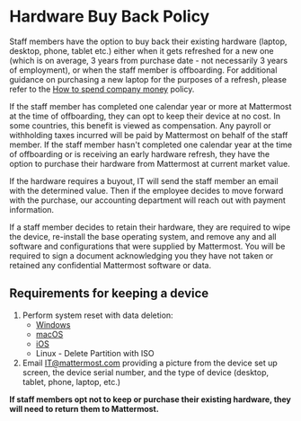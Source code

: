 # Hardware Buy Back Policy

Staff members have the option to buy back their existing hardware \(laptop, desktop, phone, tablet etc.\) either when it gets refreshed for a new one \(which is on average, 3 years from purchase date - not necessarily 3 years of employment\), or when the staff member is offboarding. For additional guidance on purchasing a new laptop for the purposes of a refresh, please refer to the [How to spend company money](https://handbook.mattermost.com/operations/finance/staff-member-expenses/how-to-spend-company-money) policy.

If the staff member has completed one calendar year or more at Mattermost at the time of offboarding, they can opt to keep their device at no cost. In some countries, this benefit is viewed as compensation. Any payroll or withholding taxes incurred will be paid by Mattermost on behalf of the staff member. If the staff member hasn't completed one calendar year at the time of offboarding or is receiving an early hardware refresh, they have the option to purchase their hardware from Mattermost at current market value.

If the hardware requires a buyout, IT will send the staff member an email with the determined value. Then if the employee decides to move forward with the purchase, our accounting department will reach out with payment information.

If a staff member decides to retain their hardware, they are required to wipe the device, re-install the base operating system, and remove any and all software and configurations that were supplied by Mattermost. You will be required to sign a document acknowledging you they have not taken or retained any confidential Mattermost software or data.

## Requirements for keeping a device

1. Perform system reset with data deletion:
   * [Windows](https://support.microsoft.com/en-us/windows/how-to-refresh-reset-or-restore-your-pc-51391d9a-eb0a-84a7-69e4-c2c1fbceb8dd)
   * [macOS](https://support.apple.com/en-us/HT201065)
   * [iOS](https://support.apple.com/en-us/HT201252)
   * Linux - Delete Partition with ISO
2. Email IT@mattermost.com providing a picture from the device set up screen, the device serial number, and the type of device \(desktop, tablet, phone, laptop, etc.\)

**If staff members opt not to keep or purchase their existing hardware, they will need to return them to Mattermost.**

